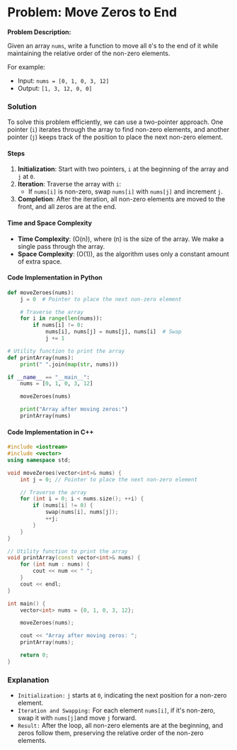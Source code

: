 # Problem: Move Zeros to End

**Problem Description:**

Given an array `nums`, write a function to move all `0`'s to the end of it while maintaining the relative order of the non-zero elements.

For example:

- Input: `nums = [0, 1, 0, 3, 12]`
- Output: `[1, 3, 12, 0, 0]`

### Solution

To solve this problem efficiently, we can use a two-pointer approach. One pointer (`i`) iterates through the array to find non-zero elements, and another pointer (`j`) keeps track of the position to place the next non-zero element.

#### Steps

1. **Initialization**: Start with two pointers, `i` at the beginning of the array and `j` at `0`.
2. **Iteration**: Traverse the array with `i`:
   - If `nums[i]` is non-zero, swap `nums[i]` with `nums[j]` and increment `j`.
3. **Completion**: After the iteration, all non-zero elements are moved to the front, and all zeros are at the end.

#### Time and Space Complexity

- **Time Complexity**: \(O(n)\), where \(n\) is the size of the array. We make a single pass through the array.
- **Space Complexity**: \(O(1)\), as the algorithm uses only a constant amount of extra space.

#### Code Implementation in Python

```python
def moveZeroes(nums):
    j = 0  # Pointer to place the next non-zero element

    # Traverse the array
    for i in range(len(nums)):
        if nums[i] != 0:
            nums[i], nums[j] = nums[j], nums[i]  # Swap
            j += 1

# Utility function to print the array
def printArray(nums):
    print(" ".join(map(str, nums)))

if __name__ == "__main__":
    nums = [0, 1, 0, 3, 12]

    moveZeroes(nums)

    print("Array after moving zeros:")
    printArray(nums)

```

#### Code Implementation in C++

```cpp
#include <iostream>
#include <vector>
using namespace std;

void moveZeroes(vector<int>& nums) {
    int j = 0; // Pointer to place the next non-zero element

    // Traverse the array
    for (int i = 0; i < nums.size(); ++i) {
        if (nums[i] != 0) {
            swap(nums[i], nums[j]);
            ++j;
        }
    }
}

// Utility function to print the array
void printArray(const vector<int>& nums) {
    for (int num : nums) {
        cout << num << " ";
    }
    cout << endl;
}

int main() {
    vector<int> nums = {0, 1, 0, 3, 12};

    moveZeroes(nums);

    cout << "Array after moving zeros: ";
    printArray(nums);

    return 0;
}
```

### Explanation

- `Initialization:` `j` starts at `0`, indicating the next position for a non-zero element.
- `Iteration and Swapping:` For each element `nums[i]`, if it's non-zero, swap it with `nums[j]`and move `j` forward.
- `Result:` After the loop, all non-zero elements are at the beginning, and zeros follow them, preserving the relative order of the non-zero elements.
